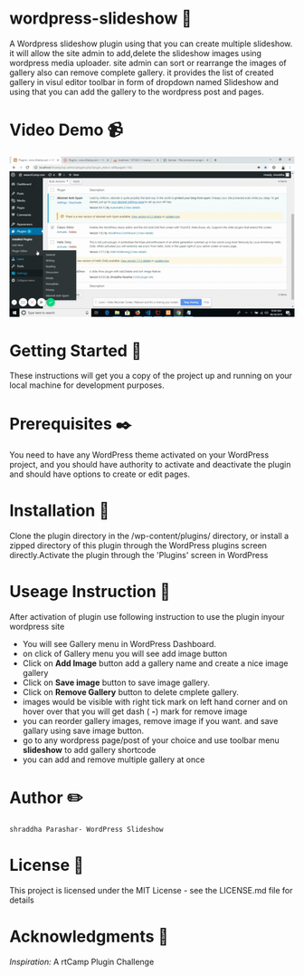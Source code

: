 # wordpress-slideshow :customs:
A Wordpress slideshow plugin using that you can create multiple slideshow. it will allow the site admin to add,delete the slideshow images  using wordpress media uploader. site admin can sort or rearrange the  images of gallery also can remove complete gallery. it  provides the list of created gallery in visul editor toolbar in form of dropdown named Slideshow and using that you can add the gallery to the wordpress post and pages.
# Video Demo  :video_camera:
![](wp-slideshow-24.gif)

# Getting Started  :mountain_bicyclist:

These instructions will get you a copy of the project up and running on your local machine for development purposes.

# Prerequisites  :black_nib:

You need to have any WordPress theme activated on your WordPress project, and you should have authority to activate and deactivate the plugin and should have options to create or edit pages.

# Installation  :beginner:

Clone the plugin directory in the /wp-content/plugins/ directory, or install a zipped directory of this plugin through the WordPress plugins screen directly.Activate the plugin through the 'Plugins' screen in WordPress

# Useage Instruction  :beginner:

After activation of plugin use following instruction to use the plugin inyour wordpress site

* You will see Gallery menu in WordPress Dashboard. 
* on click of Gallery menu  you will see add image button
*  Click on **Add Image** button add a gallery name and create a nice  image gallery
*  Click on **Save image** button to save image gallery.
*   Click on **Remove Gallery** button to delete cmplete gallery.
*  images would be visible with right tick mark on left hand corner and on hover over that  you will get dash ( **-**) mark for    remove image
*  you can reorder gallery images, remove image if you want. and save gallary using save image button.
*  go to any wordpress page/post of your choice and use toolbar menu  **slideshow** to add gallery shortcode
*  you can add and remove multiple gallery at once

# Author  :pencil2:

    shraddha Parashar- WordPress Slideshow

# License  :ledger:

This project is licensed under the MIT License - see the LICENSE.md file for details

# Acknowledgments  :full_moon_with_face:

 _Inspiration:_  A rtCamp Plugin Challenge
 
